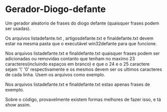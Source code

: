 # Gerador-Diogo-defante
Um gerador aleatorio de frases do diogo defante (quaisquer frases podem ser usadas).

  Os arquivos listadefante.txt , artigosdefante.txt e finaldefante.txt devem estar na mesma pasta que o executável win32defante para que funcione.
  
  Nos arquivos listadefante.txt e finaldefante.txt quaisquer frases podem ser adicionadas ou removidas contanto que tenham no maximo 23 caracteres(incluindo espaços em branco) e que o 24 e o 25 caractere sejam '\\'  '0' respectivamente e os mesmos devem ser os ultimos caracteres de cada linha. Usem os arquivos como exemplo.
  
  Nos arquivos listadefante.txt e finaldefante.txt estao apenas frases de exemplo.
  
  Sobre o código, provavelmente existem formas melhores de fazer isso, e tá show assim.
